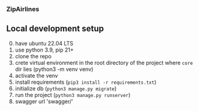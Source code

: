 ### ZipAirlines

## Local development setup

0. have ubuntu 22.04 LTS
1. use python 3.9, pip 21+
2. clone the repo
3. crete virtual environment in the root directory of the project where `core` dir lies (python3 -m venv venv)
4. activate the venv
5. install requirements (`pip3 install -r requirements.txt`)
6. initialize db (`python3 manage.py migrate`)
7. run the project (`python3 manage.py runserver`)
8. swagger url 'swagger/'

